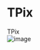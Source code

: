 # TPix
TPix <Br>
![image](https://user-images.githubusercontent.com/26030963/130805650-88fbfe89-5150-4f9a-85ae-3c333dd94376.png)
